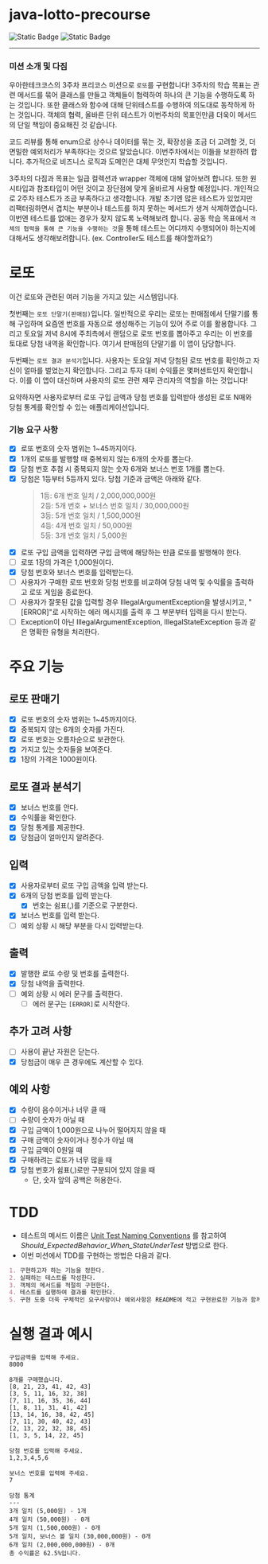 # java-lotto-precourse

![Static Badge](https://img.shields.io/badge/precourse-week3-green)
![Static Badge](https://img.shields.io/badge/test_passed-2%2F2-blue)

---

### 미션 소개 및 다짐

우아한테크코스의 3주차 프리코스 미션으로 `로또`를 구현합니다! 3주차의 학습 목표는 관련 메서드를 묶어 
클래스를 만들고 객체들이 협력하여 하나의 큰 기능을 수행하도록 하는 것입니다. 또한 클래스와 함수에
대해 단위테스트를 수행하여 의도대로 동작하게 하는 것입니다. 객체의 협력, 올바른 단위 테스트가 
이번주차의 목표인만큼 더욱이 메서드의 단일 책임이 중요해진 것 같습니다.

코드 리뷰를 통해 enum으로 상수나 데이터를 묶는 것, 확장성을 조금 더 고려할 것, 더 면밀한 예외처리가
부족하다는 것으르 알았습니다. 이번주차에서는 이들을 보완하려 합니다. 추가적으로 비즈니스 로직과 도메인은 대체 무엇인지
학습할 것입니다.

3주차의 다짐과 목표는 일급 컬렉션과 wrapper 객체에 대해 알아보려 합니다. 또한 원시타입과 참조타입이 어떤 것이고 
장단점에 맞게 올바르게 사용할 예정입니다. 개인적으로 2주차 테스트가 조금 부족하다고 생각합니다. 개발 초기엔 많은 테스트가
있었지만 리팩터링하면서 겹치는 부분이나 테스트를 하지 못하는 메서드가 생겨 삭제하였습니다. 이번엔 테스트를 없애는 경우가 
잦지 않도록 노력해보려 합니다. 공동 학습 목표에서 `객체의 협력을 통해 큰 기능을 수행하는 것`을 통해 테스트는 어디까지
수행되어야 하는지에 대해서도 생각해보려합니다. (ex. Controller도 테스트를 해야할까요?)


# 로또

이건 로또와 관련된 여러 기능을 가지고 있는 시스템입니다.

첫번째는 `로또 단말기(판매점)`입니다. 일반적으로 우리는 로또는 판매점에서 단말기를 통해 구입하며 
요즘엔 번호를 자동으로 생성해주는 기능이 있어 주로 이를 활용합니다.
그리고 토요일 저녁 8시에 주최측에서 랜덤으로 로또 번호를 뽑아주고 우리는 이 번호를 토대로 당첨 내역을 확인합니다.
여기서 판매점의 단말기를 이 앱이 담당합니다.

두번째는 `로또 결과 분석기`입니다. 사용자는 토요일 저녁 당첨된 로또 번호를 확인하고 
자신이 얼마를 벌었는지 확인합니다. 그리고 투자 대비 수익률은 몇퍼센트인지 확인합니다. 
이를 이 앱이 대신하며 사용자의 로또 관련 재무 관리자의 역할을 하는 것입니다!

요약하자면 사용자로부터 로또 구입 금액과 당첨 번호를 입력받아 
생성된 로또 N매와 당첨 통계를 확인할 수 있는 애플리케이션입니다.

### 기능 요구 사항

-[x] 로또 번호의 숫자 범위는 1~45까지이다.
-[x] 1개의 로또를 발행할 때 중복되지 않는 6개의 숫자를 뽑는다.
-[x] 당첨 번호 추첨 시 중복되지 않는 숫자 6개와 보너스 번호 1개를 뽑는다.
-[x] 당첨은 1등부터 5등까지 있다. 당첨 기준과 금액은 아래와 같다.
  > 1등: 6개 번호 일치 / 2,000,000,000원 <br>
  > 2등: 5개 번호 + 보너스 번호 일치 / 30,000,000원<br>
  > 3등: 5개 번호 일치 / 1,500,000원<br>
  > 4등: 4개 번호 일치 / 50,000원<br>
  > 5등: 3개 번호 일치 / 5,000원
-[x] 로또 구입 금액을 입력하면 구입 금액에 해당하는 만큼 로또를 발행해야 한다.
-[ ] 로또 1장의 가격은 1,000원이다.
-[x] 당첨 번호와 보너스 번호를 입력받는다.
-[ ] 사용자가 구매한 로또 번호와 당첨 번호를 비교하여 당첨 내역 및 수익률을 출력하고 로또 게임을 종료한다.
-[ ] 사용자가 잘못된 값을 입력할 경우 IllegalArgumentException을 발생시키고,
 "[ERROR]"로 시작하는 에러 메시지를 출력 후 그 부분부터 입력을 다시 받는다.
-[ ] Exception이 아닌 IllegalArgumentException, IllegalStateException 등과 같은 명확한 유형을 처리한다.

# 주요 기능

## 로또 판매기

- [x] 로또 번호의 숫자 범위는 1~45까지이다.
- [x] 중복되지 않는 6개의 숫자를 가진다.
- [x] 로또 번호는 오름차순으로 보관한다.
- [x] 가지고 있는 숫자들을 보여준다.
- [x] 1장의 가격은 1000원이다.

## 로또 결과 분석기

- [x] 보너스 번호를 안다.
- [x] 수익률을 확인한다.
- [x] 당첨 통계를 제공한다.
- [x] 당첨금이 얼마인지 알려준다.

## 입력

- [x] 사용자로부터 로또 구입 금액을 입력 받는다.
- [x] 6개의 당첨 번호를 입력 받는다.
  - [x] 번호는 쉼표(,)를 기준으로 구분한다.
- [x] 보너스 번호를 입력 받는다.
- [ ] 예외 상황 시 해당 부분을 다시 입력받는다.

## 출력

- [x] 발행한 로또 수량 및 번호를 출력한다.
- [x] 당첨 내역을 출력한다.
- [ ] 예외 상황 시 에러 문구를 출력한다.
  - [ ] 에러 문구는 `[ERROR]`로 시작한다.

## 추가 고려 사항

- [ ] 사용이 끝난 자원은 닫는다.
- [x] 당첨금이 매우 큰 경우에도 계산할 수 있다.

## 예외 사항

- [x] 수량이 음수이거나 너무 클 때 
- [ ] 수량이 숫자가 아닐 때 
- [x] 구입 금액이 1,000원으로 나누어 떨어지지 않을 때
- [x] 구매 금액이 숫자이거나 정수가 아닐 때
- [x] 구입 금액이 0원일 때
- [x] 구매하려는 로또가 너무 많을 때
- [x] 당첨 번호가 쉼표(,)로만 구분되어 있지 않을 때
    - 단, 숫자 앞의 공백은 허용한다.

# TDD

- 테스트의 메서드 이름은 [Unit Test Naming Conventions](https://dzone.com/articles/7-popular-unit-test-naming)
  를 참고하여 <i>Should_ExpectedBehavior_When_StateUnderTest</i> 방법으로 한다.
- 이번 미션에서 TDD를 구현하는 방법은 다음과 같다.

```markdown
1. 구현하고자 하는 기능을 정한다.
2. 실패하는 테스트를 작성한다.
3. 객체의 메서드를 적절히 구현한다.
4. 테스트를 실행하여 결과를 확인한다.
5. 구현 도중 더욱 구체적인 요구사항이나 예외사항은 README에 적고 구현완료한 기능과 함께 커밋한다.
```
# 실행 결과 예시
```angular2html
구입금액을 입력해 주세요.
8000

8개를 구매했습니다.
[8, 21, 23, 41, 42, 43] 
[3, 5, 11, 16, 32, 38] 
[7, 11, 16, 35, 36, 44] 
[1, 8, 11, 31, 41, 42] 
[13, 14, 16, 38, 42, 45] 
[7, 11, 30, 40, 42, 43] 
[2, 13, 22, 32, 38, 45] 
[1, 3, 5, 14, 22, 45]

당첨 번호를 입력해 주세요.
1,2,3,4,5,6

보너스 번호를 입력해 주세요.
7

당첨 통계
---
3개 일치 (5,000원) - 1개
4개 일치 (50,000원) - 0개
5개 일치 (1,500,000원) - 0개
5개 일치, 보너스 볼 일치 (30,000,000원) - 0개
6개 일치 (2,000,000,000원) - 0개
총 수익률은 62.5%입니다.
```
